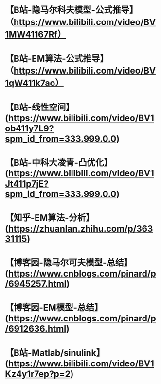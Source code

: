 # 【B站-隐马尔科夫模型-公式推导】（https://www.bilibili.com/video/BV1MW41167Rf）
# 【B站-EM算法-公式推导】（https://www.bilibili.com/video/BV1qW411k7ao）
# 【B站-线性空间】(https://www.bilibili.com/video/BV1ob411y7L9?spm_id_from=333.999.0.0)
# 【B站-中科大凌青-凸优化】(https://www.bilibili.com/video/BV1Jt411p7jE?spm_id_from=333.999.0.0)
# 【知乎-EM算法-分析】(https://zhuanlan.zhihu.com/p/36331115)
# 【博客园-隐马尔可夫模型-总结】(https://www.cnblogs.com/pinard/p/6945257.html)
# 【博客园-EM模型-总结】(https://www.cnblogs.com/pinard/p/6912636.html)
# 【B站-Matlab/sinulink】(https://www.bilibili.com/video/BV1Kz4y1r7ep?p=2)


